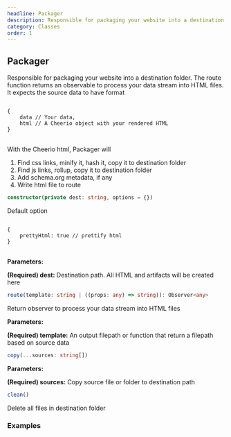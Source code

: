 ```yaml
---
headline: Packager
description: Responsible for packaging your website into a destination folder.  The route function returns an observable to process your data stream into HTML files
category: Classes
order: 1
---
```


## Packager

<p class="lead">Responsible for packaging your website into a destination folder.  The route function returns an observable to process your data stream into HTML files.  It expects the source data to have format</p>

<pre>
<code>
{
    data // Your data,
    html // A Cheerio object with your rendered HTML
}
</code>
</pre>

With the Cheerio html, Packager will

1. Find css links, minify it, hash it, copy it to destination folder
2. Find js links, rollup, copy it to destination folder
3. Add schema.org metadata, if any
4. Write html file to route

```ts
constructor(private dest: string, options = {})
```
<p class="lead">Default option</p>
<pre>
<code>
{
    prettyHtml: true // prettify html
}
</code>
</pre>

__Parameters:__

<span class="text-primary">__(Required) dest:__</span> Destination path.  All HTML and artifacts will be created here

```ts
route(template: string | ((props: any) => string)): Observer<any>
```

<p class="lead">Return observer to process your data stream into HTML files</p>

__Parameters:__

<span class="text-primary">__(Required) template:__</span> An output filepath or function that return a filepath based on source data

```ts
copy(...sources: string[])
```

__Parameters:__

<span class="text-primary">__(Required) sources:__</span> Copy source file or folder to destination path

```ts
clean()
```
<p class="lead">Delete all files in destination folder</p>

### __Examples__